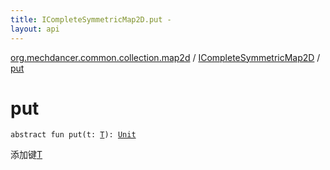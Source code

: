 ```yaml
---
title: ICompleteSymmetricMap2D.put - 
layout: api
---
```


<div class='api-docs-breadcrumbs'><a href="../index.html">org.mechdancer.common.collection.map2d</a> / <a href="index.html">ICompleteSymmetricMap2D</a> / <a href="./put.html">put</a></div>

# put

<div class="signature"><code><span class="keyword">abstract</span> <span class="keyword">fun </span><span class="identifier">put</span><span class="symbol">(</span><span class="parameterName" id="org.mechdancer.common.collection.map2d.ICompleteSymmetricMap2D$put(org.mechdancer.common.collection.map2d.ICompleteSymmetricMap2D.T)/t">t</span><span class="symbol">:</span>&nbsp;<a href="index.html#T"><span class="identifier">T</span></a><span class="symbol">)</span><span class="symbol">: </span><a href="https://kotlinlang.org/api/latest/jvm/stdlib/kotlin/-unit/index.html"><span class="identifier">Unit</span></a></code></div>

添加键<a href="index.html#T">T</a>

